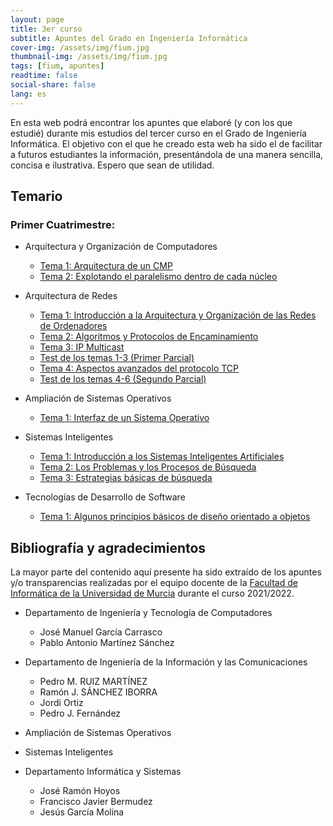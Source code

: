 ```yaml
---
layout: page
title: 3er curso
subtitle: Apuntes del Grado en Ingeniería Informática
cover-img: /assets/img/fium.jpg
thumbnail-img: /assets/img/fium.jpg
tags: [fium, apuntes]
readtime: false
social-share: false
lang: es
---
```


En esta web podrá encontrar los apuntes que elaboré (y con los que estudié) durante mis estudios del tercer curso en el Grado de Ingeniería Informática. El objetivo con el que he creado esta web ha sido el de facilitar a futuros estudiantes la información, presentándola de una manera sencilla, concisa e ilustrativa. Espero que sean de utilidad.

## Temario

### Primer Cuatrimestre:

- Arquitectura y Organización de Computadores
  
  - [Tema 1: Arquitectura de un CMP](AOC/Tema1.html)
  - [Tema 2: Explotando el paralelismo dentro de cada núcleo](AOC/Tema2.html)

- Arquitectura de Redes
  
  - [Tema 1: Introducción a la Arquitectura y Organización de las Redes de Ordenadores](AR/Tema1.html)
  - [Tema 2: Algoritmos y Protocolos de Encaminamiento](AR/Tema2.html)
  - [Tema 3: IP Multicast](AR/Tema3.html)
  - [Test de los temas 1-3 (Primer Parcial)](../../../informatica3/AR/Test1-3/index.html)
  - [Tema 4: Aspectos avanzados del protocolo TCP](AR/Tema4.html)
  - [Test de los temas 4-6 (Segundo Parcial)](../../../informatica3/AR/Test4-6/index.html)

- Ampliación de Sistemas Operativos
  
  - [Tema 1: Interfaz de un Sistema Operativo](ASO/Tema1.html)

- Sistemas Inteligentes
  
  - [Tema 1: Introducción a los Sistemas Inteligentes Artificiales](SSII/Tema1.html)
  - [Tema 2: Los Problemas y los Procesos de Búsqueda](SSII/Tema2.html)
  - [Tema 3: Estrategias básicas de búsqueda](../../../informatica3/SSII/Tema3/Tema3.html)

- Tecnologías de Desarrollo de Software
  
  - [Tema 1: Algunos principios básicos de diseño orientado a objetos](TDS/Tema1.html)

## Bibliografía y agradecimientos

La mayor parte del contenido aquí presente ha sido extraído de los apuntes y/o transparencias realizadas por el equipo docente de la [Facultad de Informática de la Universidad de Murcia](https://www.um.es/web/informatica/) durante el curso 2021/2022.

- Departamento de Ingeniería y Tecnología de Computadores
  
  - José Manuel García Carrasco
  - Pablo Antonio Martínez Sánchez

- Departamento de Ingeniería de la Información y las Comunicaciones
  
  - Pedro M. RUIZ MARTÍNEZ
  - Ramón J. SÁNCHEZ IBORRA
  - Jordi Ortiz
  - Pedro J. Fernández

- Ampliación de Sistemas Operativos

- Sistemas Inteligentes

- Departamento Informática y Sistemas
  
  - José Ramón Hoyos
  - Francisco Javier Bermudez
  - Jesús García Molina
